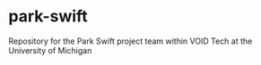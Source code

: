 # park-swift
Repository for the Park Swift project team within VOID Tech at the University of Michigan
